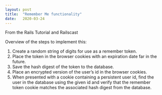 ```yaml
---
layout: post
title:  "Remember Me functionality"
date:   2020-03-24
---
```


From the Rails Tutorial and Railscast

Overview of the steps to implement this:

1. Create a random string of digits for use as a remember token.
2. Place the token in the browser cookies with an expiration date far in the future.
3. Save the hash digest of the token to the database.
4. Place an encrypted version of the user’s id in the browser cookies.
5. When presented with a cookie containing a persistent user id, find the user in the database using the given id and verify that the remember token cookie matches the associated hash digest from the database.

